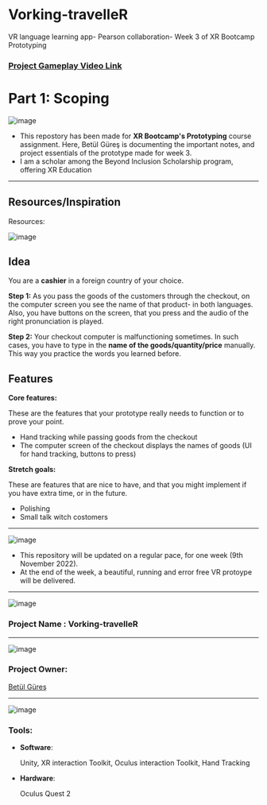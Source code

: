 # Vorking-travelleR
VR language learning app- Pearson collaboration- Week 3 of XR Bootcamp Prototyping


### [Project Gameplay Video Link](https://www.youtube.com/watch?v=k_K7RlTcZCE&ab_channel=bet%C3%BClg%C3%BCre%C5%9F)

# Part 1: Scoping

![image](https://user-images.githubusercontent.com/60520606/159128296-733f12f0-7c50-4bbb-aa16-22c3c055d897.png)

* This repostory has been made for **XR Bootcamp's Prototyping** course assignment. Here, Betül Güreş is documenting the important notes, and project essentials of the prototype made for week 3. 
* I am a scholar among the Beyond Inclusion Scholarship program, offering XR Education

***
## Resources/Inspiration

Resources: 

![image](https://user-images.githubusercontent.com/60520606/200137399-ffc2d3c7-3361-472e-b017-a0c593935ebd.png)


## Idea

You are a **cashier** in a foreign country of your choice. 

**Step 1:** As you pass the goods of the customers through the checkout, on the computer screen you see the name of that product- in both languages.  Also, you have buttons on the screen, that you press and the audio of the right pronunciation is played. 

**Step 2:** Your checkout computer is malfunctioning sometimes. In such cases, you have to type in the **name of the goods/quantity/price** manually. This way you practice the words you learned before.

## Features

**Core features:** 

These are the features that your prototype really needs to function or to prove your point.

- Hand tracking while passing goods from the checkout
- The computer screen of the checkout displays the names of goods (UI for hand tracking, buttons to press)

**Stretch goals:** 

These are features that are nice to have, and that you might implement if you have extra time, or in the future.

- Polishing
- Small talk witch costomers


***

![image](https://user-images.githubusercontent.com/60520606/159128271-92556441-6668-4fa6-a548-7519c0c5ad94.png)


* This repository will be updated on a regular pace, for one week (9th November 2022).
* At the end of the week, a beautiful, running and error free VR protoype will be delivered. 


***

![image](https://user-images.githubusercontent.com/60520606/159128215-1d3daa78-beee-49ce-a498-3fd2bf06664a.png)

### Project Name : Vorking-travelleR

***

![image](https://user-images.githubusercontent.com/60520606/159128239-6a87b595-5976-4244-82cc-c11260967b71.png)


### Project Owner: 

[Betül Güreş](https://github.com/betty-gures)

***

![image](https://user-images.githubusercontent.com/60520606/159128452-a40a409f-35cd-4c27-8c0e-d7b51d2714e8.png)

### Tools:
- **Software**:

  Unity, XR interaction Toolkit, Oculus interaction Toolkit, Hand Tracking
  
- **Hardware**: 

  Oculus Quest 2 

